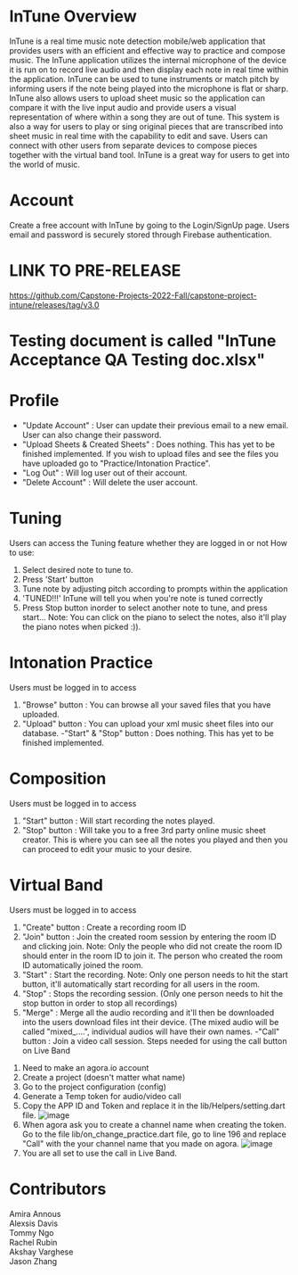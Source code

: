 # InTune Overview
InTune is a real time music note detection mobile/web application that provides users with an efficient and effective way to practice and compose music. The InTune application utilizes the internal microphone of the device it is run on to record live audio and then display each note in real time within the application. InTune can be used to tune instruments or match pitch by informing users if the note being played into the microphone is flat or sharp. InTune also allows users to upload sheet music so the application can compare it with the live input audio and provide users a visual representation of where within a song they are out of tune. This system is also a way for users to play or sing original pieces that are transcribed into sheet music in real time with the capability to edit and save. Users can connect with other users from separate devices to compose pieces together with the virtual band tool. InTune is a great way for users to get into the world of music. 

# Account
Create a free account with InTune by going to the Login/SignUp page. Users email and password is securely stored through Firebase authentication.

# LINK TO PRE-RELEASE
https://github.com/Capstone-Projects-2022-Fall/capstone-project-intune/releases/tag/v3.0

# Testing document is called "InTune Acceptance QA Testing doc.xlsx"

# Profile
- "Update Account" : User can update their previous email to a new email. User can also change their password.
- "Upload Sheets & Created Sheets" : Does nothing. This has yet to be finished implemented. If you wish to upload files and see the files you have uploaded go to "Practice/Intonation Practice".
-  "Log Out" : Will log user out of their account.
-  "Delete Account" : Will delete the user account.

# Tuning
Users can access the Tuning feature whether they are logged in or not
How to use:
1. Select desired note to tune to.
2. Press 'Start' button
3. Tune note by adjusting pitch according to prompts within the application
4. 'TUNED!!!' InTune will tell you when you're note is tuned correctly
5. Press Stop button inorder to select another note to tune, and press start...
Note: You can click on the piano to select the notes, also it'll play the piano notes when picked :)).

# Intonation Practice 
Users must be logged in to access
1) "Browse" button : You can browse all your saved files that you have uploaded.
2) "Upload" button : You can upload your xml music sheet files into our database.
-"Start" & "Stop" button : Does nothing. This has yet to be finished implemented.

# Composition 
Users must be logged in to access
1) "Start" button : Will start recording the notes played.
2) "Stop" button : Will take you to a free 3rd party online music sheet creator. This is where you can see all the notes you played and then you can proceed to edit your music to your desire. 

# Virtual Band
Users must be logged in to access
1) "Create" button : Create a recording room ID
2) "Join" button : Join the created room session by entering the room ID and clicking join.
  Note: Only the people who did not create the room ID should enter in the room ID to join it. The person who created the room ID automatically joined the room.
3) "Start" : Start the recording.
  Note: Only one person needs to hit the start button, it'll automatically start recording for all users in the room.
4) "Stop" : Stops the recording session. (Only one person needs to hit the stop button in order to stop all recordings)
5) "Merge" : Merge all the audio recording and it'll then be downloaded into the users download files int their device. (The mixed audio will be called "mixed_....",       individual audios will have their own names.
-"Call" button : Join a video call session.
  Steps needed for using the call button on Live Band
  1. Need to make an agora.io account
  2. Create a project (doesn't matter what name)
  3. Go to the project configuration (config)
  4. Generate a Temp token for audio/video call 
  5. Copy the APP ID and Token and replace it in the lib/Helpers/setting.dart file.
![image](https://user-images.githubusercontent.com/89527340/206043108-3b089dec-244a-4536-a0e2-1fcbc4b42b5e.png)
  6. When agora ask you to create a channel name when creating the token. Go to the file lib/on_change_practice.dart file, go to line 196 and replace "Call" with the        your channel name that you made on agora.
![image](https://user-images.githubusercontent.com/89527340/206044243-187eb428-11a5-43bb-ab6c-a3e54e47f01f.png)
  7. You are all set to use the call in Live Band.


# Contributors
Amira Annous </br>
Alexsis Davis</br>
Tommy Ngo</br>
Rachel Rubin</br>
Akshay Varghese</br>
Jason Zhang
